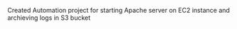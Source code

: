 Created Automation project for starting Apache server on EC2 instance and archieving logs in S3 bucket